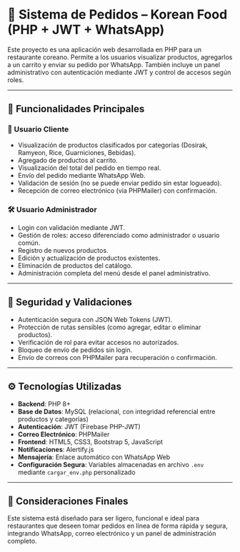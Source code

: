 # 🍱 Sistema de Pedidos – Korean Food (PHP + JWT + WhatsApp)

Este proyecto es una aplicación web desarrollada en PHP para un restaurante coreano. Permite a los usuarios visualizar productos, agregarlos a un carrito y enviar su pedido por WhatsApp. También incluye un panel administrativo con autenticación mediante JWT y control de accesos según roles.

---

## 🚀 Funcionalidades Principales

### 👥 Usuario Cliente

- Visualización de productos clasificados por categorías (Dosirak, Ramyeon, Rice, Guarniciones, Bebidas).
- Agregado de productos al carrito.
- Visualización del total del pedido en tiempo real.
- Envío del pedido mediante WhatsApp Web.
- Validación de sesión (no se puede enviar pedido sin estar logueado).
- Recepción de correo electrónico (vía PHPMailer) con confirmación.

### 🛠️ Usuario Administrador

- Login con validación mediante JWT.
- Gestión de roles: acceso diferenciado como administrador o usuario común.
- Registro de nuevos productos.
- Edición y actualización de productos existentes.
- Eliminación de productos del catálogo.
- Administración completa del menú desde el panel administrativo.

---

## 🔐 Seguridad y Validaciones

- Autenticación segura con JSON Web Tokens (JWT).
- Protección de rutas sensibles (como agregar, editar o eliminar productos).
- Verificación de rol para evitar accesos no autorizados.
- Bloqueo de envío de pedidos sin login.
- Envío de correos con PHPMailer para recuperación o confirmación.

---

## ⚙️ Tecnologías Utilizadas

- **Backend**: PHP 8+
- **Base de Datos**: MySQL (relacional, con integridad referencial entre productos y categorías)
- **Autenticación**: JWT (Firebase PHP-JWT)
- **Correo Electrónico**: PHPMailer
- **Frontend**: HTML5, CSS3, Bootstrap 5, JavaScript
- **Notificaciones**: Alertify.js
- **Mensajería**: Enlace automático con WhatsApp Web
- **Configuración Segura**: Variables almacenadas en archivo `.env` mediante `cargar_env.php` personalizado

---

## 📌 Consideraciones Finales

Este sistema está diseñado para ser ligero, funcional e ideal para restaurantes que deseen tomar pedidos en línea de forma rápida y segura, integrando WhatsApp, correo electrónico y un panel de administración completo.
